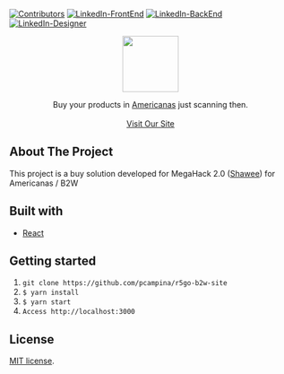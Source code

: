[![Contributors][contributors-shield]][contributors-url]
[![LinkedIn-FrontEnd][linkedin-shield]][linkedin-url-1]
[![LinkedIn-BackEnd][linkedin-shield]][linkedin-url-2]
[![LinkedIn-Designer][linkedin-shield]][linkedin-url-3]

[contributors-shield]: https://img.shields.io/github/contributors/Toshiuk/r5go-b2w-front.svg?style=flat-square
[contributors-url]: https://github.com/Toshiuk/r5go-b2w-front/graphs/contributors
[linkedin-shield]: https://img.shields.io/badge/-LinkedIn-black.svg?style=flat-square&logo=linkedin&colorB=555
[linkedin-url-1]: https://linkedin.com/in/flaviotoshiukhjr
[linkedin-url-2]: https://linkedin.com/in/pablocampina
[linkedin-url-3]: https://linkedin.com/in/1mauriliosouza

<p align="center">
  <a href="https://github.com/pcampina/r5go-b2w">
  <img height="100" width="100' align="center" src="https://i.ibb.co/6Y9MhRX/goscan.png" /></a>
  <p align="center">
    Buy your products in <a href="https://www.americanas.com.br/">Americanas</a> just scanning then.
    <br />
    <br />
    <a href="https://r5-go-site.herokuapp.com/">Visit Our Site</a>
  </p>
</p>

## About The Project

This project is a buy solution developed for MegaHack 2.0 ([Shawee](https://www.megahack.com.br/)) for Americanas / B2W

## Built with

- [React](https://reactjs.org/)

## Getting started

1. `git clone https://github.com/pcampina/r5go-b2w-site`
2. `$ yarn install`
3. `$ yarn start`
4. `Access http://localhost:3000`

## License

[MIT license](https://opensource.org/licenses/MIT).
